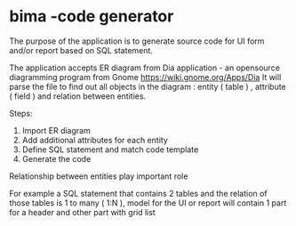 # bima -code generator

The purpose of the application is to generate source code for UI form and/or report based on SQL statement.

The application accepts ER diagram from Dia application - an opensource diagramming program from Gnome https://wiki.gnome.org/Apps/Dia
It will parse the file to find out all objects in the diagram : entity ( table ) , attribute ( field ) and relation between entities.

Steps:
1. Import ER diagram
2. Add additional attributes for each entity
3. Define SQL statement and match code template
4. Generate the code

Relationship between entities play important role

For example a SQL statement that contains 2 tables and the relation of those tables is 1 to many ( 1:N ), model for the UI or report will contain 1 part for a header and other part with grid list
